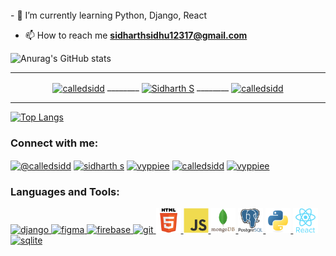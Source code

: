

<br>
- 🌱 I’m currently learning Python, Django, React

- 📫 How to reach me **sidharthsidhu12317@gmail.com**
<!-- [![Anurag's GitHub stats](https://github-readme-stats.vercel.app/api?username=CalledSidd)](https://github.com/CalledSidd/github-readme-stats)
![Anurag's GitHub stats](https://github-readme-stats.vercel.app/api?username=CalledSidd&show_icons=true) -->
![Anurag's GitHub stats](https://github-readme-stats.vercel.app/api?username=CalledSidd&show_icons=true&theme=dark)
<hr>
   <p align="center">
        <a href="https://twitter.com/calledsidd" target="blank"><img align="center"
                src="https://skillicons.dev/icons?i=twitter"
                alt="calledsidd" height="30" width="40" /></a>
                <span>________</span>
        <a href="https://www.linkedin.com/in/sidharth-s-332501224/" target="blank"><img
                align="center"
                src="https://skillicons.dev/icons?i=linkedin"
                alt="Sidharth S" height="30" width="40" /></a>
                <span>________</span>
        <a href="https://www.instagram.com/calledsidd/" target="blank"><img align="center"
                src="https://skillicons.dev/icons?i=instagram"
                alt="calledsidd" height="30" width="40" /></a>
    </p>
    <hr>

[![Top Langs](https://github-readme-stats.vercel.app/api/top-langs/?username=CalledSidd&layout=compact)](https://github.com/anuraghazra/github-readme-stats)


<h3 align="left">Connect with me:</h3>
<p align="left">
<a href="https://twitter.com/@calledsidd" target="blank"><img align="center" src="https://raw.githubusercontent.com/rahuldkjain/github-profile-readme-generator/master/src/images/icons/Social/twitter.svg" alt="@calledsidd" height="30" width="40" /></a>
<a href="https://www.linkedin.com/in/sidharth-s-332501224/" target="blank"><img align="center" src="https://raw.githubusercontent.com/rahuldkjain/github-profile-readme-generator/master/src/images/icons/Social/linked-in-alt.svg" alt="sidharth s" height="30" width="40" /></a>
<a href="https://stackoverflow.com/users/16420280/vyppiee" target="blank"><img align="center" src="https://raw.githubusercontent.com/rahuldkjain/github-profile-readme-generator/master/src/images/icons/Social/stack-overflow.svg" alt="vyppiee" height="30" width="40" /></a>
<a href="https://instagram.com/calledsidd" target="blank"><img align="center" src="https://raw.githubusercontent.com/rahuldkjain/github-profile-readme-generator/master/src/images/icons/Social/instagram.svg" alt="calledsidd" height="30" width="40" /></a>
<a href="https://discord.gg/vyppiee" target="blank"><img align="center" src="https://raw.githubusercontent.com/rahuldkjain/github-profile-readme-generator/master/src/images/icons/Social/discord.svg" alt="vyppiee" height="30" width="40" /></a>
</p>
 

<h3 align="left">Languages and Tools:</h3>
<p align="left"> <a href="https://www.djangoproject.com/" target="_blank" rel="noreferrer"> <img src="https://cdn.worldvectorlogo.com/logos/django.svg" alt="django" width="40" height="40"/> </a> <a href="https://www.figma.com/" target="_blank" rel="noreferrer"> <img src="https://www.vectorlogo.zone/logos/figma/figma-icon.svg" alt="figma" width="40" height="40"/> </a>
 <a href="https://firebase.google.com/" target="_blank" rel="noreferrer"> <img src="https://www.vectorlogo.zone/logos/firebase/firebase-icon.svg" alt="firebase" width="40" height="40"/> </a> <a href="https://git-scm.com/" target="_blank" rel="noreferrer"> <img src="https://www.vectorlogo.zone/logos/git-scm/git-scm-icon.svg" alt="git" width="40" height="40"/> </a> <a href="https://www.w3.org/html/" target="_blank" rel="noreferrer"> <img src="https://raw.githubusercontent.com/devicons/devicon/master/icons/html5/html5-original-wordmark.svg" alt="html5" width="40" height="40"/> </a> 
  <a href="https://developer.mozilla.org/en-US/docs/Web/JavaScript" target="_blank" rel="noreferrer"> <img src="https://raw.githubusercontent.com/devicons/devicon/master/icons/javascript/javascript-original.svg" alt="javascript" width="40" height="40"/> </a> <a href="https://www.mongodb.com/" target="_blank" rel="noreferrer"> <img src="https://raw.githubusercontent.com/devicons/devicon/master/icons/mongodb/mongodb-original-wordmark.svg" alt="mongodb" width="40" height="40"/> </a> <a href="https://www.postgresql.org" target="_blank" rel="noreferrer"> <img src="https://raw.githubusercontent.com/devicons/devicon/master/icons/postgresql/postgresql-original-wordmark.svg" alt="postgresql" width="40" height="40"/> </a> <a href="https://www.python.org" target="_blank" rel="noreferrer"> <img src="https://raw.githubusercontent.com/devicons/devicon/master/icons/python/python-original.svg" alt="python" width="40" height="40"/> </a> <a href="https://reactjs.org/" target="_blank" rel="noreferrer"> <img src="https://raw.githubusercontent.com/devicons/devicon/master/icons/react/react-original-wordmark.svg" alt="react" width="40" height="40"/> </a> <a href="https://www.sqlite.org/" target="_blank" rel="noreferrer"> <img src="https://www.vectorlogo.zone/logos/sqlite/sqlite-icon.svg" alt="sqlite" width="40" height="40"/> </a> </p>
